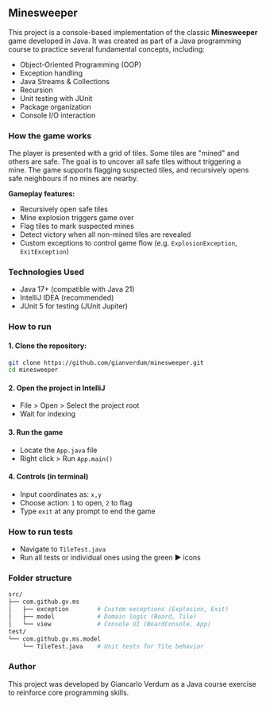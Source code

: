 ## Minesweeper

This project is a console-based implementation of the classic **Minesweeper** game developed in Java. It was created as part of a Java programming course to practice several fundamental concepts, including:

- Object-Oriented Programming (OOP)
- Exception handling
- Java Streams & Collections
- Recursion
- Unit testing with JUnit
- Package organization
- Console I/O interaction

### How the game works

The player is presented with a grid of tiles. Some tiles are "mined" and others are safe. The goal is to uncover all safe tiles without triggering a mine. The game supports flagging suspected tiles, and recursively opens safe neighbours if no mines are nearby.

**Gameplay features:**
- Recursively open safe tiles
- Mine explosion triggers game over
- Flag tiles to mark suspected mines
- Detect victory when all non-mined tiles are revealed
- Custom exceptions to control game flow (e.g. `ExplosionException`, `ExitException`)

### Technologies Used
- Java 17+ (compatible with Java 21)
- IntelliJ IDEA (recommended)
- JUnit 5 for testing (JUnit Jupiter)

### How to run

#### 1. Clone the repository:
```bash
git clone https://github.com/gianverdum/minesweeper.git
cd minesweeper
```

#### 2. Open the project in IntelliJ
- File > Open > Select the project root
- Wait for indexing

#### 3. Run the game
- Locate the `App.java` file
- Right click > Run `App.main()`

#### 4. Controls (in terminal)
- Input coordinates as: `x,y`
- Choose action: `1` to open, `2` to flag
- Type `exit` at any prompt to end the game

### How to run tests
- Navigate to `TileTest.java`
- Run all tests or individual ones using the green ▶️ icons

### Folder structure
```bash
src/
├── com.github.gv.ms
│   ├── exception        # Custom exceptions (Explosion, Exit)
│   ├── model            # Domain logic (Board, Tile)
│   └── view             # Console UI (BoardConsole, App)
test/
└── com.github.gv.ms.model
    └── TileTest.java    # Unit tests for Tile behavior
```

### Author
This project was developed by Giancarlo Verdum as a Java course exercise to reinforce core programming skills.
